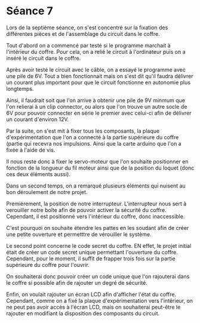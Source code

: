 <h1>Séance 7</h1>
<p> Lors de la septième séance, on s'est concentré sur la fixation des différentes pièces et de l'assemblage du circuit dans le coffre.</p>
<p>Tout d'abord on a commencé par testé si le programme marchait à l'intérieur du coffre. Pour cela, on a relié le circuit à l'ordinateur puis on a inséré le circuit dans le coffre.<p>
<p> Après avoir testé le circuit avec le câble, on a essayé le programme avec une pile de 6V. Tout a bien fonctionnait mais on s'est dit qu'il faudra délivrer un courant plus important pour que le circuit fonctionne en autonomie plus longtemps.</p>
<p> Ainsi, il faudrait soit que l'on arrive à obtenir une pile de 9V minmum que l'on relierai à un clip connector, ou alors que l'on trouve un autre socle de 6V pour pouvoir connecter en série le premier avec celui-ci afin de délivrer un courant d'environ 12V.</p>
<p> Par la suite, on s'est mit à fixer tous les composants, la plaque d'expérimentation que l'on a connecté à la partie supérieure du coffre (partie qui recevra nos impulsions. Ainsi que la carte arduino que l'on a fixée à l'aide de vis.</p>
<p> Il nous reste donc à fixer le servo-moteur que l'on souhaite positionner en fonction de la longueur du fil moteur ainsi que de la position du loquet (donc ces deux éléments aussi).</p>
<p> Dans un second temps, on a remarqué plusieurs éléments qui nuisent au bon déroulement de notre projet.</p>
<p> Premièrement, la position de notre interrupteur. L'interrupteur nous sert à verouiller notre boîte afin de pouvoir activer la sécurité du coffre. Cependant, il est positionné vers l'intérieur du coffre, donc inaccessible.</p>
<p>C'est pourquoi on souhaite étendre les pattes en les soudant afin de créer une petite ouverture et permetttre de vérouiller le système.</p>
<p> Le second point concerne le code secret du coffre. EN effet, le projet initial était de créer un code secret unique permettant l'ouverture du coffre. Cependant, pour le moment, il suffit de frapper trois fois sur la partie supérieure du coffre pour l'ouvrir.</p>
<p> On souhaiterai donc pouvoir créer un code unique que l'on rajouterai dans le coffre si possible afin de rajouter un degré de sécurité.</p>
<p> Enfin, on voulait rajouter un écran LCD afin d'afficher l'état du coffre. Cependant, comme on a fixé la plaque d'expérimentation vers l'intérieur, on ne peut pas avoir accès à l'écran LCD, mais on souhaiterai peut-être le rajouter en modifiant la disposition des composants du circuit.</p>
